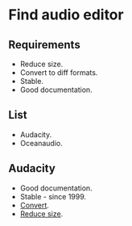 # Find audio editor

## Requirements

* Reduce size.
* Convert to diff formats.
* Stable.
* Good documentation.

## List

* Audacity.
* Oceanaudio.

## Audacity

* Good documentation.
* Stable - since 1999.
* [Convert](https://www.wikihow.com/Convert-WAV-Files-Into-MP3-with-Audacity).
* [Reduce size](https://www.churchbuzz.org/2015/how-to-compress-audio-files/).